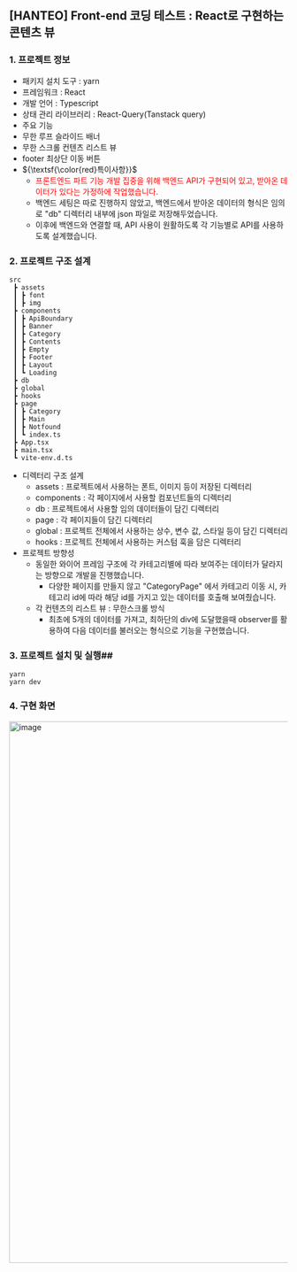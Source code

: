 ## [HANTEO] Front-end 코딩 테스트 : React로 구현하는 콘텐츠 뷰
### **1. 프로젝트 정보**
* 패키지 설치 도구 : yarn 
* 프레임워크 : React
* 개발 언어 : Typescript
* 상태 관리 라이브러리 : React-Query(Tanstack query)
* 주요 기능
 * 무한 루프 슬라이드 배너
 * 무한 스크롤 컨텐츠 리스트 뷰
 * footer 최상단 이동 버튼
* ${\textsf{\color{red}특이사항}}$
  * <span style='color:red'>프론트엔드 파트 기능 개발 집중을 위해 백엔드 API가 구현되어 있고, 받아온 데이터가 있다는 가정하에 작업했습니다.
  * 백엔드 세팅은 따로 진행하지 않았고, 백엔드에서 받아온 데이터의 형식은 임의로 "db" 디렉터리 내부에 json 파일로 저장해두었습니다.
  * 이후에 백엔드와 연결할 때, API 사용이 원활하도록 각 기능별로 API를 사용하도록 설계했습니다.

  
### **2. 프로젝트 구조 설계**
```
src
 ┣ assets
 ┃ ┣ font
 ┃ ┣ img
 ┣ components
 ┃ ┣ ApiBoundary
 ┃ ┣ Banner
 ┃ ┣ Category
 ┃ ┣ Contents
 ┃ ┣ Empty
 ┃ ┣ Footer
 ┃ ┣ Layout
 ┃ ┗ Loading
 ┣ db
 ┣ global
 ┣ hooks
 ┣ page
 ┃ ┣ Category
 ┃ ┣ Main
 ┃ ┣ Notfound
 ┃ ┗ index.ts
 ┣ App.tsx
 ┣ main.tsx
 ┗ vite-env.d.ts
 ```
* 디렉터리 구조 설계
  * assets : 프로젝트에서 사용하는 폰트, 이미지 등이 저장된 디렉터리
  * components : 각 페이지에서 사용할 컴포넌트들의 디렉터리
  * db : 프로젝트에서 사용할 임의 데이터들이 담긴 디렉터리
  * page : 각 페이지들이 담긴 디렉터리
  * global : 프로젝트 전체에서 사용하는 상수, 변수 값, 스타일 등이 담긴 디렉터리
  * hooks : 프로젝트 전체에서 사용하는 커스텀 훅을 담은 디렉터리
* 프로젝트 방향성
  * 동일한 와이어 프레임 구조에 각 카테고리별에 따라 보여주는 데이터가 달라지는 방향으로 개발을 진행했습니다.
    * 다양한 페이지를 만들지 않고 "CategoryPage" 에서 카테고리 이동 시, 카테고리 id에 따라 해당 id를 가지고 있는 데이터를 호출해 보여줬습니다.
  * 각 컨텐츠의 리스트 뷰 : 무한스크롤 방식
    * 최초에 5개의 데이터를 가져고, 최하단의 div에 도달했을때 observer를 활용하여 다음 데이터를 불러오는 형식으로 기능을 구현했습니다.

### **3. 프로젝트 설치 및 실행**## 
```
yarn
yarn dev
```

### **4. 구현 화면**
<img width="979" alt="image" src="https://github.com/Hyunji14/hanteoglobal-project/assets/17976486/ca06ba27-ebc9-4242-ac37-d8b6567055d8">

